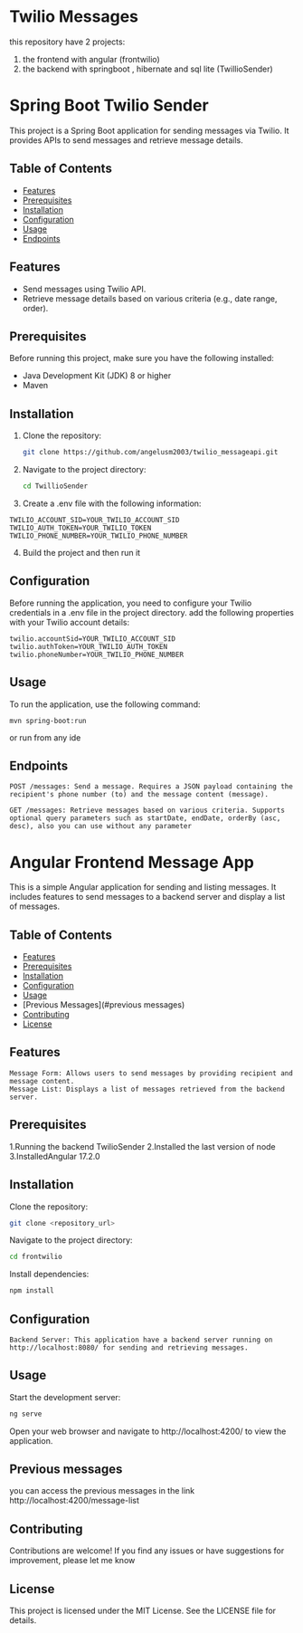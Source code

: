 # Twilio Messages
this repository have 2 projects:

1. the frontend with angular (frontwilio)
2. the backend with springboot , hibernate and sql lite (TwillioSender)
   
# Spring Boot Twilio Sender

This project is a Spring Boot application for sending messages via Twilio. It provides APIs to send messages and retrieve message details.

## Table of Contents

- [Features](#features)
- [Prerequisites](#prerequisites)
- [Installation](#installation)
- [Configuration](#configuration)
- [Usage](#usage)
- [Endpoints](#endpoints)

## Features

- Send messages using Twilio API.
- Retrieve message details based on various criteria (e.g., date range, order).

## Prerequisites

Before running this project, make sure you have the following installed:

- Java Development Kit (JDK) 8 or higher
- Maven

## Installation

1. Clone the repository:

    ```bash
    git clone https://github.com/angelusm2003/twilio_messageapi.git
    ```

2. Navigate to the project directory:

    ```bash
    cd TwillioSender 
    ```
3. Create a .env file with the following information:

```
TWILIO_ACCOUNT_SID=YOUR_TWILIO_ACCOUNT_SID
TWILIO_AUTH_TOKEN=YOUR_TWILIO_TOKEN
TWILIO_PHONE_NUMBER=YOUR_TWILIO_PHONE_NUMBER
```

4. Build the project and then run it

## Configuration

Before running the application, you need to configure your Twilio credentials in a .env file in the project directory. add the following properties with your Twilio account details:

```.env
twilio.accountSid=YOUR_TWILIO_ACCOUNT_SID
twilio.authToken=YOUR_TWILIO_AUTH_TOKEN
twilio.phoneNumber=YOUR_TWILIO_PHONE_NUMBER
```

## Usage

To run the application, use the following command:

```
mvn spring-boot:run
```
or run from any ide

## Endpoints

    POST /messages: Send a message. Requires a JSON payload containing the recipient's phone number (to) and the message content (message).

    GET /messages: Retrieve messages based on various criteria. Supports optional query parameters such as startDate, endDate, orderBy (asc, desc), also you can use without any parameter

# Angular Frontend Message App

This is a simple Angular application for sending and listing messages. It includes features to send messages to a backend server and display a list of messages.

## Table of Contents

- [Features](#features)
- [Prerequisites](#prerequisites)
- [Installation](#installation)
- [Configuration](#configuration)
- [Usage](#usage)
- [Previous Messages](#previous messages)
- [Contributing](#contributing)
- [License](#License)

## Features

    Message Form: Allows users to send messages by providing recipient and message content.
    Message List: Displays a list of messages retrieved from the backend server.

## Prerequisites

1.Running the backend TwilioSender
2.Installed the last version of node
3.InstalledAngular 17.2.0

## Installation

Clone the repository:

```bash
git clone <repository_url>
```

Navigate to the project directory:

```bash
cd frontwilio
```

Install dependencies:

```bash
npm install
```
  
## Configuration

    Backend Server: This application have a backend server running on http://localhost:8080/ for sending and retrieving messages. 

## Usage

Start the development server:

```bash
ng serve
```

Open your web browser and navigate to http://localhost:4200/ to view the application.

## Previous messages

you can access the previous messages in the link http://localhost:4200/message-list

## Contributing

Contributions are welcome! If you find any issues or have suggestions for improvement, please let me know 

## License

This project is licensed under the MIT License. See the LICENSE file for details.




